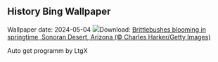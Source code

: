 ## History Bing Wallpaper
Wallpaper date: 2024-05-04
![](https://www.bing.com/th?id=OHR.SonoranSpring_EN-US9207877073_UHD.jpg&w=1000)Download: [Brittlebushes blooming in springtime, Sonoran Desert, Arizona (© Charles Harker/Getty Images)](https://www.bing.com/th?id=OHR.SonoranSpring_EN-US9207877073_UHD.jpg)

Auto get programm by LtgX
